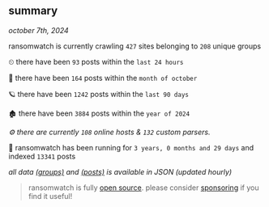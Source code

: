 
## summary
_october 7th, 2024_

ransomwatch is currently crawling `427` sites belonging to `208` unique groups

⏲ there have been `93` posts within the `last 24 hours`

🦈 there have been `164` posts within the `month of october`

🪐 there have been `1242` posts within the `last 90 days`

🏚 there have been `3884` posts within the `year of 2024`

_⚙️ there are currently `108` online hosts & `132` custom parsers._

🦕 ransomwatch has been running for `3 years, 0 months and 29 days` and indexed `13341` posts

_all data  [(groups)](http://ransomwhat.telemetry.ltd/groups) and [(posts)](http://ransomwhat.telemetry.ltd/posts) is available in JSON (updated hourly)_

> ransomwatch is fully [open source](https://github.com/joshhighet/ransomwatch#ransomwatch--). please consider [sponsoring](https://github.com/sponsors/joshhighet) if you find it useful!
